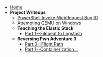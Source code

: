 * [Home](/)
* __Project Writeups__
  * [PowerShell Invoke-WebRequest Bug ID](/writeups/powershell-iwr-bug.md)
  * [Attempting QEMU on Windows](/writeups/qemu-on-windows.md)
  * __Teaching the Elastic Stack__
    * [Part 1--Filebeat to Logstash](/writeups/using-the-elastic-stack/part1.md)
  * __Reversing Pwn Adventure 3__
    * [Part 0--Flight Path](/writeups/pwnadventure3/part0.md)
    * [Part 1--Containerization...](/writeups/pwnadventure3/part1.md)
